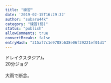```yaml
---
title: "練習"
date: '2019-02-15T16:29:32'
author: "subaru44k"
category: "練習(弱)"
status: "publish"
allowComments: true
convertBreaks: false
entryHash: "315af7c1e9708b638e06f29221ef01d1"
---
```

ドレイクスタジアム<br>
20分ジョグ<br>
<br>
大雨で断念。
